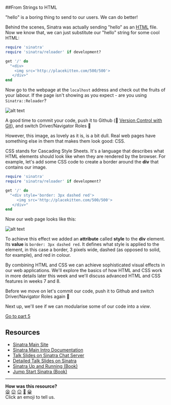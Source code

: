 ##From Strings to HTML

"hello" is a boring thing to send to our users. We can do better!

Behind the scenes, Sinatra was actually sending "hello" as an [HTML](html.md) file. Now we know that, we can just substitute our "hello" string for some cool HTML:

````ruby
require 'sinatra'
require 'sinatra/reloader' if development?

get '/' do
  "<div>
    <img src='http://placekitten.com/500/500'>
   </div>"
end
````

Now go to the webpage at the `localhost` address and check out the fruits of your labour. If the page isn't showing as you expect - are you using `Sinatra::Reloader`?

![alt text](images/sinatra/sinatra_basic_4.png)

A good time to commit your code, push it to Github (:pill: [Version Control with Git](git.md)), and switch Driver/Navigator Roles&nbsp;:twisted_rightwards_arrows:

However, this image, as lovely as it is, is a bit dull. Real web pages have something else in them that makes them look good: CSS.

CSS stands for Cascading Style Sheets. It's a language that describes what HTML elements should look like when they are rendered by the browser. For example, let's add some CSS code to create a border around the **div** that contains our image.

````ruby
require 'sinatra'
require 'sinatra/reloader' if development?

get '/' do
  "<div style='border: 3px dashed red'>
     <img src='http://placekitten.com/500/500'>
   </div>"
end
````

Now our web page looks like this:

![alt text](images/sinatra/sinatra_basic_5.png)

To achieve this effect we added an **attribute** called **style** to the **div** element. Its **value** is `border: 3px dashed red`. It defines what style is applied to the element, in this case a border, 3 pixels wide, dashed (as opposed to solid, for example), and red in colour.

By combining HTML and CSS we can achieve sophisticated visual effects in our web applications. We'll explore the basics of how HTML and CSS work in more details later this week and we'll discuss advanced HTML and CSS features in weeks 7 and 8.

Before we move on let's commit our code, push it to Github and switch Driver/Navigator Roles again&nbsp;:twisted_rightwards_arrows:

Next up, we'll see if we can modularise some of our code into a _view_.

[Go to part 5](sinatra_5.md)

Resources
--------

* [Sinatra Main Site](http://www.sinatrarb.com/)
* [Sinatra Main Intro Documentation](http://www.sinatrarb.com/intro.html)
* [Talk Slides on Sinatra Chat Server](http://obfusk.org/achatwithsinatra/#1)
* [Detailed Talk Slides on Sinatra](http://www.slideshare.net/BobNadlerJr/sinatra-flatiron)
* [Sinatra Up and Running (Book)](http://shop.oreilly.com/product/0636920019664.do)
* [Jump Start Sinatra (Book)](http://www.sitepoint.com/store/jump-start-sinatra/)

<!-- BEGIN GENERATED SECTION DO NOT EDIT -->

---

**How was this resource?**  
[😫](https://airtable.com/shrUJ3t7KLMqVRFKR?prefill_Repository=makersacademy/course&prefill_File=pills/sinatra_4.md&prefill_Sentiment=😫) [😕](https://airtable.com/shrUJ3t7KLMqVRFKR?prefill_Repository=makersacademy/course&prefill_File=pills/sinatra_4.md&prefill_Sentiment=😕) [😐](https://airtable.com/shrUJ3t7KLMqVRFKR?prefill_Repository=makersacademy/course&prefill_File=pills/sinatra_4.md&prefill_Sentiment=😐) [🙂](https://airtable.com/shrUJ3t7KLMqVRFKR?prefill_Repository=makersacademy/course&prefill_File=pills/sinatra_4.md&prefill_Sentiment=🙂) [😀](https://airtable.com/shrUJ3t7KLMqVRFKR?prefill_Repository=makersacademy/course&prefill_File=pills/sinatra_4.md&prefill_Sentiment=😀)  
Click an emoji to tell us.

<!-- END GENERATED SECTION DO NOT EDIT -->
